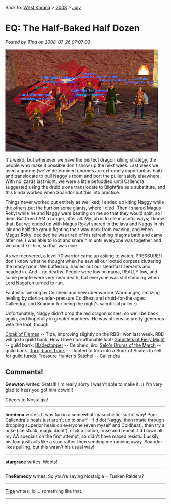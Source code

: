 Back to: [West Karana](/posts/westkarana.md) > [2008](/posts/2008/westkarana.md) > [July](./westkarana.md)
# EQ: The Half-Baked Half Dozen

*Posted by Tipa on 2008-07-26 07:07:03*

![](../../../uploads/2008/07/eqgame-2008-07-25-22-29-20-28.jpg "eqgame-2008-07-25-22-29-20-28")

It's weird, but whenever we have the perfect dragon killing strategy, the people who make it possible don't show up the next week. Last week we used a gnome (we've determined gnomes are extremely important as bait) and translocate to pull Naggy's room and port the puller safely elsewhere. With no izards last night, we were a little befuddled until Callendra suggested using the druid's one translocate to Blightfire as a substitute, and this kinda worked when Soaridor put this into practice.

Things never worked out entirely as we liked; I ended up kiting Naggy while the others put the hurt on some giants, where I died. Then I snared Magus Rokyl while he and Naggy were beating on me so that they would split, so I died. But then I AM a ranger, after all. My job is to die in useful ways; I know that. But we ended up with Magus Rokyl snared in the lava and Naggy in his lair and half the group fighting their way back from evacing, and when Magus Rokyl decided he was tired of his refreshing magma bath and came after me, I was able to root and snare him until everyone was together and we could kill him, so that was nice.

As we recovered, a level 70 warrior came up asking to watch. PRESSURE! I don't know what he thought when he saw all our looted corpses cluttering the ready room. We buffed up, hauled out our steadfast servants and headed in. And... no deaths. People were low on mana, REALLY low, and some people were very near death, but everyone was still standing when Lord Nagafen turned to run.

Fantastic tanking by Ceipheid and new uber warrior Warmunger, amazing healing by cleric-under-pressure Coldheat and druid-for-the-ages Callendra, and Soaridor for being the night's sacrificial puller :)

Unfortunately, Naggy didn't drop the red dragon scales, so we'll be back again, and hopefully in greater numbers. He was otherwise pretty generous with the loot, though.

[Cloak of Flames](http://lucy.allakhazam.com/item.html?id=11621) -- Tipa, improving slightly on the RBB I won last week. RBB will go to guild bank. How I love non-attunable loot!
[Gauntlets of Fiery Might](http://lucy.allakhazam.com/item.html?id=11624) -- guild bank.
[Bladestopper](http://lucy.allakhazam.com/item.html?id=11632) -- Ceipheid, iirc.
[Selo's Drums of the March](http://lucy.allakhazam.com/item.html?id=11626) -- guild bank.
[Torn, burnt book](http://lucy.allakhazam.com/item.html?id=19071) -- I looted to turn into a Book of Scales to sell for guild funds.
[Treasure Hunter's Satchel](http://lucy.allakhazam.com/item.html?id=17702) -- Callendra

## Comments!

**Gnewton** writes: Grats!!! I'm really sorry I wasn't able to make it. :( I'm very glad to hear you got him down!!!

Cheers to Nostalgia!

---

**loredena** writes: It was fun in a somewhat-masochistic-sortof way! Poor Callendra's heals just aren't up to snuff --I'd dot Naggy, then rotate through dropping superior heals on everyone (even myself and Coldheat), then try a nuke (ice stuck, magic didnt'), click a potion, rinse and repeat. I'd blown all my AA specials on the first attempt, so didn't have maxed resists. Luckily, his fear just acts like a stun rather then sending me running away. Soaridor likes pulling, but this wasn't his usual way!

---

**[stargrace](http://mmoquests.com)** writes: Woots!

---

**TheRemedy** writes: So you're saying Nostalgia = Tusken Raiders?

---

**[Tipa](https://chasingdings.com)** writes: lol... something like that.

---

